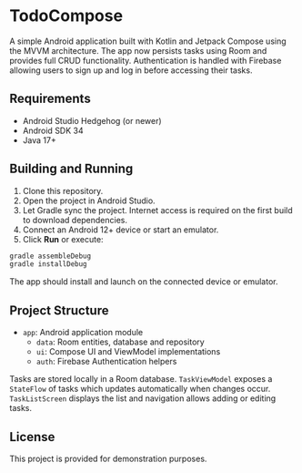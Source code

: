 # TodoCompose

A simple Android application built with Kotlin and Jetpack Compose using the MVVM architecture. The app now persists tasks using Room and provides full CRUD functionality. Authentication is handled with Firebase allowing users to sign up and log in before accessing their tasks.

## Requirements

- Android Studio Hedgehog (or newer)
- Android SDK 34
- Java 17+

## Building and Running

1. Clone this repository.
2. Open the project in Android Studio.
3. Let Gradle sync the project. Internet access is required on the first build to download dependencies.
4. Connect an Android 12+ device or start an emulator.
5. Click **Run** or execute:

```bash
gradle assembleDebug
gradle installDebug
```

The app should install and launch on the connected device or emulator.

## Project Structure

- `app`: Android application module
  - `data`: Room entities, database and repository
  - `ui`: Compose UI and ViewModel implementations
  - `auth`: Firebase Authentication helpers

Tasks are stored locally in a Room database. `TaskViewModel` exposes a `StateFlow` of tasks which updates automatically when changes occur. `TaskListScreen` displays the list and navigation allows adding or editing tasks.

## License

This project is provided for demonstration purposes.
